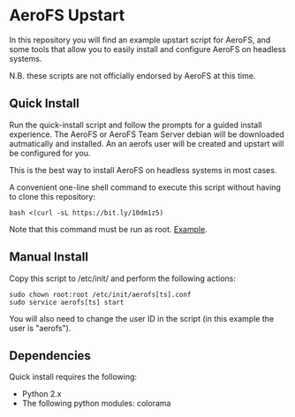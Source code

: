 AeroFS Upstart
===

In this repository you will find an example upstart script for AeroFS, and some
tools that allow you to easily install and configure AeroFS on headless systems.

N.B. these scripts are not officially endorsed by AeroFS at this time.

Quick Install
---

Run the quick-install script and follow the prompts for a guided install
experience. The AeroFS or AeroFS Team Server debian will be downloaded
autmatically and installed. An an aerofs user will be created and upstart
will be configured for you.

This is the best way to install AeroFS on headless systems in most cases.

A convenient one-line shell command to execute this script without having to
clone this repository:

    bash <(curl -sL https://bit.ly/10dm1z5)

Note that this command must be run as root. [Example](./quick-install-example.md).

Manual Install
---

Copy this script to /etc/init/ and perform the following actions:

    sudo chown root:root /etc/init/aerofs[ts].conf
    sudo service aerofs[ts] start

You will also need to change the user ID in the script (in this example the
user is "aerofs").

Dependencies
---

Quick install requires the following:

- Python 2.x
- The following python modules: colorama
